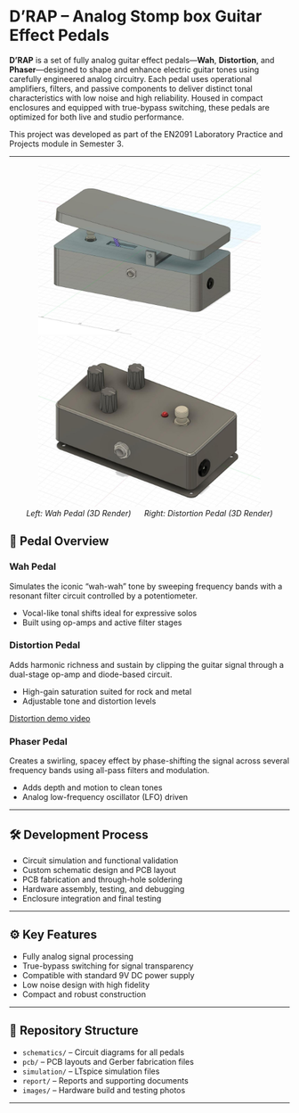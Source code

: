 #  D’RAP – Analog Stomp box Guitar Effect Pedals

**D’RAP** is a set of fully analog guitar effect pedals—**Wah**, **Distortion**, and **Phaser**—designed to shape and enhance electric guitar tones using carefully engineered analog circuitry. Each pedal uses operational amplifiers, filters, and passive components to deliver distinct tonal characteristics with low noise and high reliability. Housed in compact enclosures and equipped with true-bypass switching, these pedals are optimized for both live and studio performance.

This project was developed as part of the EN2091 Laboratory Practice and Projects module in Semester 3.

---


<p align="center">
  <img src="images//wah_enclosure_3d.jpg" width="400"/>
   <img src="images//distortion_enclosure_3d.jpg" width="400"/>
  <br/>
  <em>Left: Wah Pedal (3D Render) &nbsp;&nbsp;&nbsp;&nbsp; Right: Distortion Pedal (3D Render)</em>
</p>

## 🎸 Pedal Overview

### Wah Pedal
Simulates the iconic “wah-wah” tone by sweeping frequency bands with a resonant filter circuit controlled by a potentiometer.

- Vocal-like tonal shifts ideal for expressive solos  
- Built using op-amps and active filter stages  

###  Distortion Pedal
Adds harmonic richness and sustain by clipping the guitar signal through a dual-stage op-amp and diode-based circuit.

- High-gain saturation suited for rock and metal  
- Adjustable tone and distortion levels


[Distortion demo video](https://drive.google.com/file/d/1ixSL9mObthisthelinkNiTnocfnKQdoOK-slbz-HCYX/view?usp=sharing)



###  Phaser Pedal
Creates a swirling, spacey effect by phase-shifting the signal across several frequency bands using all-pass filters and modulation.

- Adds depth and motion to clean tones  
- Analog low-frequency oscillator (LFO) driven  

---

## 🛠️ Development Process

- Circuit simulation and functional validation  
- Custom schematic design and PCB layout  
- PCB fabrication and through-hole soldering  
- Hardware assembly, testing, and debugging  
- Enclosure integration and final testing  

---

## ⚙️ Key Features

- Fully analog signal processing  
- True-bypass switching for signal transparency  
- Compatible with standard 9V DC power supply  
- Low noise design with high fidelity  
- Compact and robust construction  

---

## 📁 Repository Structure

- `schematics/` – Circuit diagrams for all pedals  
- `pcb/` – PCB layouts and Gerber fabrication files  
- `simulation/` – LTspice simulation files   
- `report/` – Reports and supporting documents  
- `images/` – Hardware build and testing photos  

---



